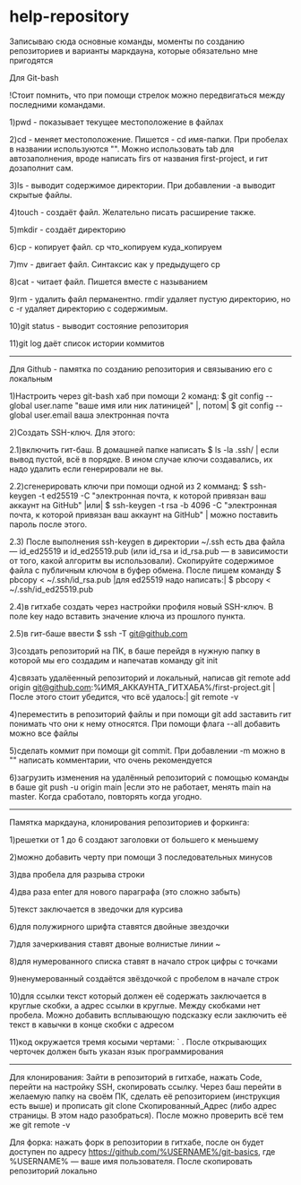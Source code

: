# help-repository

Записываю сюда основные команды, моменты по созданию репозиториев и варианты маркдауна, которые обязательно мне пригодятся

Для Git-bash

!Стоит помнить, что при помощи стрелок можно передвигаться между последними командами.

1)pwd - показывает текущее местоположение в файлах

2)cd - меняет местоположение. Пишется - cd имя-папки. При пробелах в названии используются "". Можно использовать tab для автозаполнения, вроде написать firs от названия first-project, и гит дозаполнит сам.

3)ls - выводит содержимое директории. При добавлении -a выводит скрытые файлы.

4)touch - создаёт файл. Желательно писать расширение также.

5)mkdir - создаёт директорию

6)cp - копирует файл. cp что_копируем куда_копируем

7)mv - двигает файл. Синтаксис как у предыдущего cp

8)cat - читает файл. Пишется вместе с называнием

9)rm - удалить файл перманентно. rmdir удаляет пустую директорию, но с -r удаляет директорию с содержимым.

10)git status - выводит состояние репозитория

11)git log даёт список истории коммитов

---

Для Github - памятка по созданию репозитория и связыванию его с локальным

1)Настроить через git-bash хаб при помощи 2 команд: $ git config --global user.name "ваше имя или ник латиницей" |, потом| $ git config --global user.email ваша электронная почта

2)Создать SSH-ключ. Для этого:

2.1)включить гит-баш. В домашней папке написать $ ls -la .ssh/  | если вывод пустой, всё в порядке. В ином случае ключи создавались, их надо удалить если генерировали не вы.

2.2)сгенерировать ключи при помощи одной из 2 комманд: $ ssh-keygen -t ed25519 -C "электронная почта, к которой привязан ваш аккаунт на GitHub" |или| $ ssh-keygen -t rsa -b 4096 -C "электронная почта, к которой привязан ваш аккаунт на GitHub" | можно поставить пароль после этого.

2.3) После выполнения ssh-keygen в директории ~/.ssh есть два файла — id_ed25519 и id_ed25519.pub (или id_rsa и id_rsa.pub — в зависимости от того, какой алгоритм вы использовали). Скопируйте содержимое файла с публичным ключом в буфер обмена. После пишем команду $ pbcopy < ~/.ssh/id_rsa.pub |для ed25519 надо написать:|  $ pbcopy < ~/.ssh/id_ed25519.pub

2.4)в гитхабе создать через настройки профиля новый SSH-ключ. В поле key надо вставить значение ключа из прошлого пункта.

2.5)в гит-баше ввести $ ssh -T git@github.com

3)создать репозиторий на ПК, в баше перейдя в нужную папку в которой мы его создадим и напечатав команду git init

4)связать удалёенный репозиторий и локальный, написав git remote add origin git@github.com:%ИМЯ_АККАУНТА_ГИТХАБА%/first-project.git |После этого стоит убедится, что всё удалось:| git remote -v

4)переместить в репозиторий файлы и при помощи git add заставить гит понимать что они к нему относятся. При помощи флага --all добавить можно все файлы

5)сделать коммит при помощи git commit. При добавлении -m можно в "" написать комментарии, что очень рекомендуется

6)загрузить изменения на удалённый репозиторий с помощью команды в баше git push -u origin main |если это не работает, менять main на master. Когда сработало, повторять когда угодно.

---

Памятка маркдауна, клонирования репозиториев и форкинга:

1)решетки от 1 до 6 создают заголовки от большего к меньшему

2)можно добавить черту при помощи 3 последовательных минусов

3)два пробела для разрыва строки

4)два раза enter для нового параграфа (это сложно забыть)

5)текст заключается в зведочки для курсива

6)для полужирного шрифта ставятся двойные звездочки

7)для зачеркивания ставят двоные волнистые линии ~

8)для нумерованного списка ставят в начало строк цифры с точками

9)ненумерованный создаётся звёздочкой с пробелом в начале строк

10)для ссылки текст который должен её содержать заключается в круглые скобки, а адрес ссылки в круглые. Между скобками нет пробела. Можно добавить всплывающую подсказку если заключить её текст в кавычки в конце скобки с адресом

11)код окружается тремя косыми чертами: ` . После открывающих черточек должен быть указан язык программирования

---

Для клонирования: Зайти в репозиторий в гитхабе, нажать Code, перейти на настройку SSH, скопировать ссылку. Через баш перейти в желаемую папку на своём ПК, сделать её репозиторием (инструкция есть выше) и прописать git clone Скопированный_Адрес (либо адрес страницы. В этом надо разобраться). После можно проверить всё тем же git remote -v

Для форка: нажать форк в репозитории в гитхабе, после он будет доступен по адресу https://github.com/%USERNAME%/git-basics, где %USERNAME% — ваше имя пользователя. После скопировать репозиторий локально 
